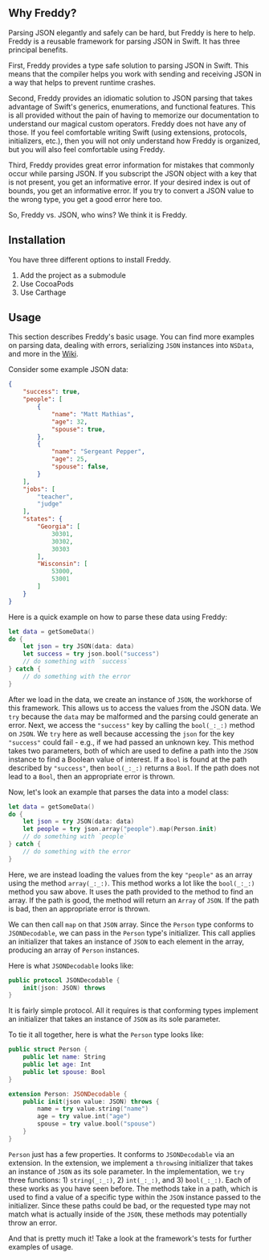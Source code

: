 ## Why Freddy?

Parsing JSON elegantly and safely can be hard, but Freddy is here to help. Freddy is a reusable framework for parsing JSON in Swift. It has three principal benefits.

First, Freddy provides a type safe solution to parsing JSON in Swift. This means that the compiler helps you work with sending and receiving JSON in a way that helps to prevent runtime crashes.

Second, Freddy provides an idiomatic solution to JSON parsing that takes advantage of Swift's generics, enumerations, and functional features. This is all provided without the pain of having to memorize our documentation to understand our magical custom operators. Freddy does not have any of those. If you feel comfortable writing Swift (using extensions, protocols, initializers, etc.), then you will not only understand how Freddy is organized, but you will also feel comfortable using Freddy.

Third, Freddy provides great error information for mistakes that commonly occur while parsing JSON.  If you subscript the JSON object with a key that is not present, you get an informative error.  If your desired index is out of bounds, you get an informative error.  If you try to convert a JSON value to the wrong type, you get a good error here too.

So, Freddy vs. JSON, who wins?  We think it is Freddy.

## Installation

You have three different options to install Freddy.

1. Add the project as a submodule
2. Use CocoaPods
3. Use Carthage

## Usage

This section describes Freddy's basic usage. You can find more examples on parsing data, dealing with errors, serializing `JSON` instances into `NSData`, and more in the [Wiki](https://github.com/bignerdranch/Freddy/wiki). 

Consider some example JSON data:

```json
{
    "success": true,
    "people": [
        {
            "name": "Matt Mathias",
            "age": 32,
            "spouse": true,
        },
        {
            "name": "Sergeant Pepper",
            "age": 25,
            "spouse": false,
        }
    ],
    "jobs": [
        "teacher",
        "judge"
    ],
    "states": {
        "Georgia": [
            30301,
            30302,
            30303
        ],
        "Wisconsin": [
            53000,
            53001
        ]
    }
}
```
Here is a quick example on how to parse these data using Freddy:

```swift
let data = getSomeData()
do {
    let json = try JSON(data: data) 
    let success = try json.bool("success")
    // do something with `success`
} catch {
    // do something with the error
}
```

After we load in the data, we create an instance of `JSON`, the workhorse of this framework. This allows us to access the values from the JSON data. We `try` because the `data` may be malformed and the parsing could generate an error. Next, we access the `"success"` key by calling the `bool(_:_:)` method on `JSON`. We `try` here as well because accessing the `json` for the key `"success"` could fail - e.g., if we had passed an unknown key. This method takes two parameters, both of which are used to define a path into the `JSON` instance to find a Boolean value of interest. If a `Bool` is found at the path described by `"success"`, then `bool(_:_:)` returns a `Bool`. If the path does not lead to a `Bool`, then an appropriate error is thrown.

Now, let's look an example that parses the data into a model class:

```swift
let data = getSomeData()
do {
    let json = try JSON(data: data)
    let people = try json.array("people").map(Person.init) 
    // do something with `people`    
} catch {
    // do something with the error
}
```

Here, we are instead loading the values from the key `"people"` as an array using the method `array(_:_:)`. This method works a lot like the `bool(_:_:)` method you saw above. It uses the path provided to the method to find an array. If the path is good, the method will return an `Array` of `JSON`. If the path is bad, then an appropriate error is thrown.

We can then call `map` on that `JSON` array. Since the `Person` type conforms to `JSONDecodable`, we can pass in the `Person` type's initializer. This call applies an initializer that takes an instance of `JSON` to each element in the array, producing an array of `Person` instances.

Here is what `JSONDecodable` looks like:

```swift
public protocol JSONDecodable {
    init(json: JSON) throws
}
```

It is fairly simple protocol.  All it requires is that conforming types implement an initializer that takes an instance of `JSON` as its sole parameter.

To tie it all together, here is what the `Person` type looks like:

```swift
public struct Person {
    public let name: String
    public let age: Int
    public let spouse: Bool
}

extension Person: JSONDecodable {
    public init(json value: JSON) throws {
        name = try value.string("name")
        age = try value.int("age")
        spouse = try value.bool("spouse")
    } 
}
```

`Person` just has a few properties. It conforms to `JSONDecodable` via an extension. In the extension, we implement a `throws`ing initializer that takes an instance of `JSON` as its sole parameter. In the implementation, we `try` three functions: 1) `string(_:_:)`, 2) `int(_:_:)`, and 3) `bool(_:_:)`. Each of these works as you have seen before. The methods take in a path, which is used to find a value of a specific type within the `JSON` instance passed to the initializer. Since these paths could be bad, or the requested type may not match what is actually inside of the `JSON`, these methods may potentially throw an error. 

And that is pretty much it! Take a look at the framework's tests for further examples of usage.


